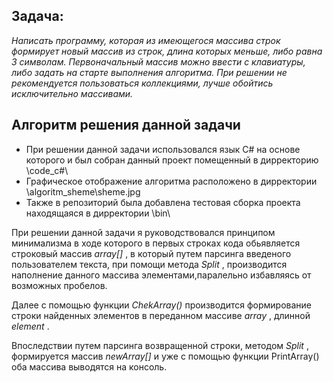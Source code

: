 
## Задача:
_Написать программу, которая из имеющегося массива строк формирует новый массив из строк, длина которых меньше, либо равна 3 символам. Первоначальный массив можно ввести с клавиатуры, либо задать на старте выполнения алгоритма. При решении не рекомендуется пользоваться коллекциями, лучше обойтись исключительно массивами._

## Алгоритм решения данной задачи
* При решении данной задачи использовался язык C# на основе которого и был собран данный проект помещенный в дирректорию \code_c#\
* Графическое отображение алгоритма расположено в дирректории \algoritm_sheme\sheme.jpg
* Также в репозиторий была добавлена тестовая сборка проекта находящаяся в дирректории \bin\

При решении данной задачи я руководствовался принципом минимализма в ходе которого в первых строках кода обьявляется строковый массив _array[]_ , в который путем парсинга введеного пользователем текста, при помощи метода _Split_ , производится наполнение данного массива элементами,паралельно избавляясь от возможных пробелов.

Далее с помощью функции _ChekArray()_ производится формирование строки найденных элементов в переданном массиве _array_ , длинной _element_ . 

Впоследствии путем парсинга возвращенной  строки, методом _Split_ , формируется массив  _newArray[]_ и уже с помощью функции PrintArray() оба массива выводятся на консоль.
